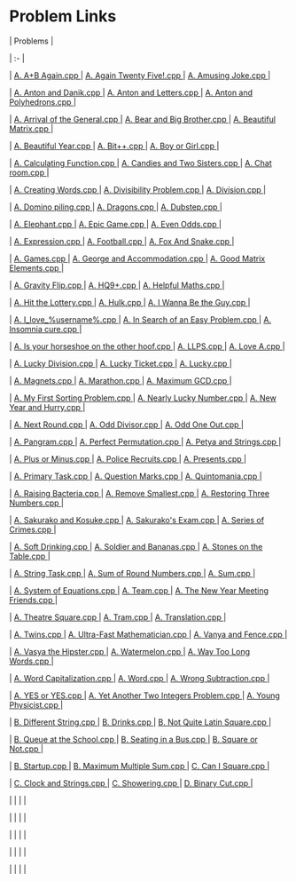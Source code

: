 # Problem Links

| Problems |

| :- |

| [ A. A+B Again.cpp ]() | [ A. Again Twenty Five!.cpp ]() | [ A. Amusing Joke.cpp ]() |

| [ A. Anton and Danik.cpp ]() | [ A. Anton and Letters.cpp ]() | [ A. Anton and Polyhedrons.cpp ]() |

| [ A. Arrival of the General.cpp ]() | [ A. Bear and Big Brother.cpp ]() | [ A. Beautiful Matrix.cpp ]() |

| [ A. Beautiful Year.cpp ]() | [ A. Bit++.cpp ]() | [ A. Boy or Girl.cpp ]() |

| [ A. Calculating Function.cpp ]() | [ A. Candies and Two Sisters.cpp ]() | [ A. Chat room.cpp ]() |

| [ A. Creating Words.cpp ]() | [ A. Divisibility Problem.cpp ]() | [ A. Division.cpp ]() |

| [ A. Domino piling.cpp ]() | [ A. Dragons.cpp ]() | [ A. Dubstep.cpp ]() |

| [ A. Elephant.cpp ]() | [ A. Epic Game.cpp ]() | [ A. Even Odds.cpp ]() |

| [ A. Expression.cpp ]() | [ A. Football.cpp ]() | [ A. Fox And Snake.cpp ]() |

| [ A. Games.cpp ]() | [ A. George and Accommodation.cpp ]() | [ A. Good Matrix Elements.cpp ]() |

| [ A. Gravity Flip.cpp ]() | [ A. HQ9+.cpp ]() | [ A. Helpful Maths.cpp ]() |

| [ A. Hit the Lottery.cpp ]() | [ A. Hulk.cpp ]() | [ A. I Wanna Be the Guy.cpp ]() |

| [ A. I_love_%username%.cpp ]() | [ A. In Search of an Easy Problem.cpp ]() | [ A. Insomnia cure.cpp ]() |

| [ A. Is your horseshoe on the other hoof.cpp ]() | [ A. LLPS.cpp ]() | [ A. Love A.cpp ]() |

| [ A. Lucky Division.cpp ]() | [ A. Lucky Ticket.cpp ]() | [ A. Lucky.cpp ]() |

| [ A. Magnets.cpp ]() | [ A. Marathon.cpp ]() | [ A. Maximum GCD.cpp ]() |

| [ A. My First Sorting Problem.cpp ]() | [ A. Nearly Lucky Number.cpp ]() | [ A. New Year and Hurry.cpp ]() |

| [ A. Next Round.cpp ]() | [ A. Odd Divisor.cpp ]() | [ A. Odd One Out.cpp ]() |

| [ A. Pangram.cpp ]() | [ A. Perfect Permutation.cpp ]() | [ A. Petya and Strings.cpp ]() |

| [ A. Plus or Minus.cpp ]() | [ A. Police Recruits.cpp ]() | [ A. Presents.cpp ]() |

| [ A. Primary Task.cpp ]() | [ A. Question Marks.cpp ]() | [ A. Quintomania.cpp ]() |

| [ A. Raising Bacteria.cpp ]() | [ A. Remove Smallest.cpp ]() | [ A. Restoring Three Numbers.cpp ]() |

| [ A. Sakurako and Kosuke.cpp ]() | [ A. Sakurako's Exam.cpp ]() | [ A. Series of Crimes.cpp ]() |

| [ A. Soft Drinking.cpp ]() | [ A. Soldier and Bananas.cpp ]() | [ A. Stones on the Table.cpp ]() |

| [ A. String Task.cpp ]() | [ A. Sum of Round Numbers.cpp ]() | [ A. Sum.cpp ]() |

| [ A. System of Equations.cpp ]() | [ A. Team.cpp ]() | [ A. The New Year Meeting Friends.cpp ]() |

| [ A. Theatre Square.cpp ]() | [ A. Tram.cpp ]() | [ A. Translation.cpp ]() |

| [ A. Twins.cpp ]() | [ A. Ultra-Fast Mathematician.cpp ]() | [ A. Vanya and Fence.cpp ]() |

| [ A. Vasya the Hipster.cpp ]() | [ A. Watermelon.cpp ]() | [ A. Way Too Long Words.cpp ]() |

| [ A. Word Capitalization.cpp ]() | [ A. Word.cpp ]() | [ A. Wrong Subtraction.cpp ]() |

| [ A. YES or YES.cpp ]() | [ A. Yet Another Two Integers Problem.cpp ]() | [ A. Young Physicist.cpp ]() |

| [ B.  Different String.cpp ]() | [ B.  Drinks.cpp ]() | [ B.  Not Quite Latin Square.cpp ]() |

| [ B.  Queue at the School.cpp ]() | [ B.  Seating in a Bus.cpp ]() | [ B.  Square or Not.cpp ]() |

| [ B.  Startup.cpp ]() | [ B.  Maximum Multiple Sum.cpp ]() | [ C.  Can I Square.cpp ]() |

| [ C.  Clock and Strings.cpp ]() | [ C.  Showering.cpp ]() | [ D.  Binary Cut.cpp ]() |

| [  ]() | [  ]() | [  ]() |

| [  ]() | [  ]() | [  ]() |

| [  ]() | [  ]() | [  ]() |

| [  ]() | [  ]() | [  ]() |

| [  ]() | [  ]() | [  ]() |
